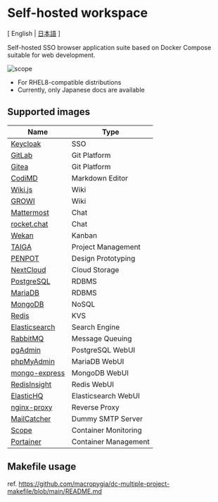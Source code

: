 # Self-hosted workspace

[ English | [日本語](README_ja.md) ]

Self-hosted SSO browser application suite based on Docker Compose suitable for web development.

![scope](https://user-images.githubusercontent.com/3162324/111616182-f37a2280-8824-11eb-9aaa-9f89e0b3c001.png)

- For RHEL8-compatible distributions
- Currently, only Japanese docs are available

## Supported images

| Name                                                                  | Type                 |
| --------------------------------------------------------------------- | -------------------- |
| [Keycloak](https://www.keycloak.org/)                                 | SSO                  |
| [GitLab](https://about.gitlab.com/)                                   | Git Platform         |
| [Gitea](https://gitea.io/)                                            | Git Platform         |
| [CodiMD](https://github.com/hackmdio/codimd)                          | Markdown Editor      |
| [Wiki.js](https://js.wiki/)                                           | Wiki                 |
| [GROWI](https://growi.org/)                                           | Wiki                 |
| [Mattermost](https://mattermost.com/)                                 | Chat                 |
| [rocket.chat](https://rocket.chat/)                                   | Chat                 |
| [Wekan](https://wekan.github.io/)                                     | Kanban               |
| [TAIGA](https://www.taiga.io/)                                        | Project Management   |
| [PENPOT](https://penpot.app/)                                         | Design Prototyping   |
| [NextCloud](https://nextcloud.com/)                                   | Cloud Storage        |
| [PostgreSQL](https://www.postgresql.org/)                             | RDBMS                |
| [MariaDB](https://mariadb.com/)                                       | RDBMS                |
| [MongoDB](https://www.mongodb.com/)                                   | NoSQL                |
| [Redis](https://redis.io/)                                            | KVS                  |
| [Elasticsearch](https://www.elastic.co/elasticsearch/)                | Search Engine        |
| [RabbitMQ](https://www.rabbitmq.com/)                                 | Message Queuing      |
| [pgAdmin](https://www.pgadmin.org/)                                   | PostgreSQL WebUI     |
| [phpMyAdmin](https://www.phpmyadmin.net/)                             | MariaDB WebUI        |
| [mongo-express](https://github.com/mongo-express/mongo-express)       | MongoDB WebUI        |
| [RedisInsight](https://redislabs.com/redis-enterprise/redis-insight/) | Redis WebUI          |
| [ElasticHQ](https://www.elastichq.org/)                               | Elasticsearch WebUI  |
| [nginx-proxy](https://github.com/nginx-proxy/nginx-proxy)             | Reverse Proxy        |
| [MailCatcher](https://mailcatcher.me/)                                | Dummy SMTP Server    |
| [Scope](https://www.weave.works/oss/scope/)                           | Container Monitoring |
| [Portainer](https://www.portainer.io/)                                | Container Management |

## Makefile usage

ref. https://github.com/macropygia/dc-multiple-project-makefile/blob/main/README.md
